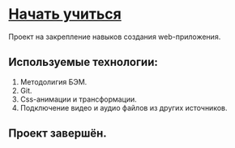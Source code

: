 # [Начать учиться](https://learn.vitmach.ru)

Проект на закрепление навыков создания web-приложения.

## Используемые технологии:
1. Методолигия БЭМ.
2. Git.
3. Css-анимации  и трансформации.
4. Подключение видео и аудио файлов из других источников.

## Проект завершён.
